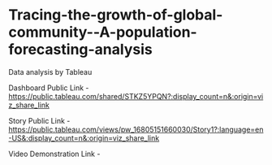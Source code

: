 # Tracing-the-growth-of-global-community--A-population-forecasting-analysis
Data analysis by Tableau


Dashboard Public Link - https://public.tableau.com/shared/STKZ5YPQN?:display_count=n&:origin=viz_share_link

Story Public Link - https://public.tableau.com/views/pw_16805151660030/Story1?:language=en-US&:display_count=n&:origin=viz_share_link

Video Demonstration Link - 
